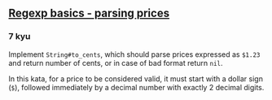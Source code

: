 <h2><a href=https://www.codewars.com/kata/56833b76371e86f8b6000015/train/javascript target="_blank">Regexp basics - parsing prices</a></h2><h3>7 kyu</h3><p>Implement <code>String#to_cents</code>, which should parse prices expressed as <code>$1.23</code> and return number of cents, or in case of bad format return <code>nil</code>.</p><p>In this kata, for a price to be considered valid, it must start with a dollar sign (<code>$</code>), followed immediately by a decimal number with exactly 2 decimal digits.</p>